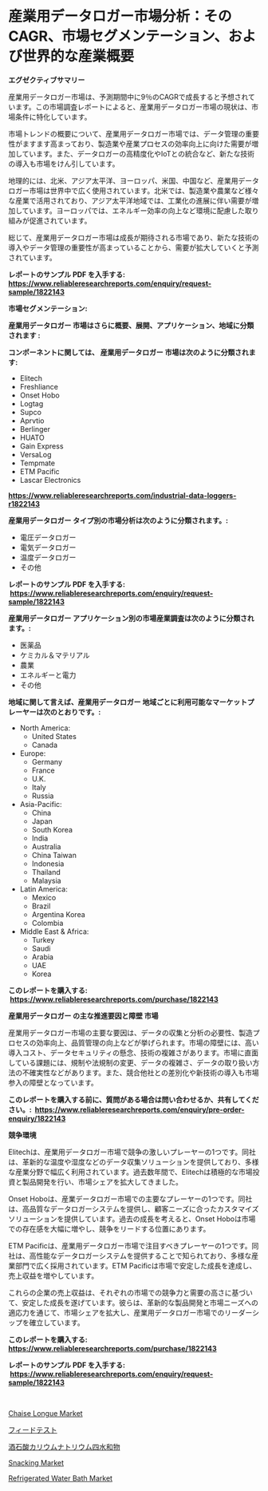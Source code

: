 <p><h1>産業用データロガー市場分析：そのCAGR、市場セグメンテーション、および世界的な産業概要</h1></p><p><strong>エグゼクティブサマリー</strong></p>
<p><p>産業用データロガー市場は、予測期間中に9％のCAGRで成長すると予想されています。この市場調査レポートによると、産業用データロガー市場の現状は、市場条件に特化しています。</p><p>市場トレンドの概要について、産業用データロガー市場では、データ管理の重要性がますます高まっており、製造業や産業プロセスの効率向上に向けた需要が増加しています。また、データロガーの高精度化やIoTとの統合など、新たな技術の導入も市場をけん引しています。</p><p>地理的には、北米、アジア太平洋、ヨーロッパ、米国、中国など、産業用データロガー市場は世界中で広く使用されています。北米では、製造業や農業など様々な産業で活用されており、アジア太平洋地域では、工業化の進展に伴い需要が増加しています。ヨーロッパでは、エネルギー効率の向上など環境に配慮した取り組みが促進されています。</p><p>総じて、産業用データロガー市場は成長が期待される市場であり、新たな技術の導入やデータ管理の重要性が高まっていることから、需要が拡大していくと予測されています。</p></p>
<p><strong>レポートのサンプル PDF を入手する: <a href="https://www.reliableresearchreports.com/enquiry/request-sample/1822143">https://www.reliableresearchreports.com/enquiry/request-sample/1822143</a></strong></p>
<p><strong>市場セグメンテーション:</strong></p>
<p><strong> 産業用データロガー 市場はさらに概要、展開、アプリケーション、地域に分類されます :</strong></p>
<p><strong>コンポーネントに関しては、 産業用データロガー 市場は次のように分類されます: &nbsp;</strong></p>
<p><ul><li>Elitech</li><li>Freshliance</li><li>Onset Hobo</li><li>Logtag</li><li>Supco</li><li>Aprvtio</li><li>Berlinger</li><li>HUATO</li><li>Gain Express</li><li>VersaLog</li><li>Tempmate</li><li>ETM Pacific</li><li>Lascar Electronics</li></ul></p>
<p><strong><a href="https://www.reliableresearchreports.com/industrial-data-loggers-r1822143">https://www.reliableresearchreports.com/industrial-data-loggers-r1822143</a></strong></p>
<p><strong> 産業用データロガー タイプ別の市場分析は次のように分類されます。:</strong></p>
<p><ul><li>電圧データロガー</li><li>電気データロガー</li><li>温度データロガー</li><li>その他</li></ul></p>
<p><strong>レポートのサンプル PDF を入手する: &nbsp;<a href="https://www.reliableresearchreports.com/enquiry/request-sample/1822143">https://www.reliableresearchreports.com/enquiry/request-sample/1822143</a></strong></p>
<p><strong> 産業用データロガー アプリケーション別の市場産業調査は次のように分類されます。:</strong></p>
<p><ul><li>医薬品</li><li>ケミカル＆マテリアル</li><li>農業</li><li>エネルギーと電力</li><li>その他</li></ul></p>
<p><strong>地域に関して言えば、産業用データロガー 地域ごとに利用可能なマーケットプレーヤーは次のとおりです。:</strong></p>
<p><ul>
    <li>
        North America:
        <ul>
            <li>United States</li>
            <li>Canada</li>
        </ul>
    </li>
    <li>
        Europe:
        <ul>
            <li>Germany</li>
            <li>France</li>
            <li>U.K.</li>
            <li>Italy</li>
            <li>Russia</li>
        </ul>
    </li>
    <li>
        Asia-Pacific:
        <ul>
            <li>China</li>
            <li>Japan</li>
            <li>South Korea</li>
            <li>India</li>
            <li>Australia</li>
            <li>China Taiwan</li>
            <li>Indonesia</li>
            <li>Thailand</li>
            <li>Malaysia</li>
        </ul>
    </li>
    <li>
        Latin America:
        <ul>
            <li>Mexico</li>
            <li>Brazil</li>
            <li>Argentina Korea</li>
            <li>Colombia</li>
        </ul>
    </li>
    <li>
        Middle East & Africa:
        <ul>
            <li>Turkey</li>
            <li>Saudi</li>
            <li>Arabia</li>
            <li>UAE</li>
            <li>Korea</li>
        </ul>
    </li>
    </ul></p>
<p><strong>このレポートを購入する: &nbsp;<a href="https://www.reliableresearchreports.com/purchase/1822143">https://www.reliableresearchreports.com/purchase/1822143</a></strong></p>
<p><strong>産業用データロガー の主な推進要因と障壁 市場</strong></p>
<p><p>産業用データロガー市場の主要な要因は、データの収集と分析の必要性、製造プロセスの効率向上、品質管理の向上などが挙げられます。市場の障壁には、高い導入コスト、データセキュリティの懸念、技術の複雑さがあります。市場に直面している課題には、規制や法規制の変更、データの複雑さ、データの取り扱い方法の不確実性などがあります。また、競合他社との差別化や新技術の導入も市場参入の障壁となっています。</p></p>
<p><strong>このレポートを購入する前に、質問がある場合は問い合わせるか、共有してください。:&nbsp; <a href="https://www.reliableresearchreports.com/enquiry/pre-order-enquiry/1822143">https://www.reliableresearchreports.com/enquiry/pre-order-enquiry/1822143</a></strong></p>
<p><strong>競争環境</strong></p>
<p><p>Elitechは、産業用データロガー市場で競争の激しいプレーヤーの1つです。同社は、革新的な温度や湿度などのデータ収集ソリューションを提供しており、多様な産業分野で幅広く利用されています。過去数年間で、Elitechは積極的な市場投資と製品開発を行い、市場シェアを拡大してきました。</p><p>Onset Hoboは、産業データロガー市場での主要なプレーヤーの1つです。同社は、高品質なデータロガーシステムを提供し、顧客ニーズに合ったカスタマイズソリューションを提供しています。過去の成長を考えると、Onset Hoboは市場での存在感を大幅に増やし、競争をリードする位置にあります。</p><p>ETM Pacificは、産業用データロガー市場で注目すべきプレーヤーの1つです。同社は、高性能なデータロガーシステムを提供することで知られており、多様な産業部門で広く採用されています。ETM Pacificは市場で安定した成長を達成し、売上収益を増やしています。</p><p>これらの企業の売上収益は、それぞれの市場での競争力と需要の高さに基づいて、安定した成長を遂げています。彼らは、革新的な製品開発と市場ニーズへの適応力を通じて、市場シェアを拡大し、産業用データロガー市場でのリーダーシップを確立しています。</p></p>
<p><strong>このレポートを購入する: &nbsp; <a href="https://www.reliableresearchreports.com/purchase/1822143">https://www.reliableresearchreports.com/purchase/1822143</a></strong></p>
<p><strong>レポートのサンプル PDF を入手する: &nbsp;<a href="https://www.reliableresearchreports.com/enquiry/request-sample/1822143">https://www.reliableresearchreports.com/enquiry/request-sample/1822143</a></strong><strong></strong></p>
<p>&nbsp;</p>
<p><p><a href="https://www.linkedin.com/pulse/chaise-longue-market-trends-analysis-forecasted-period-2024-2031-7kwoe?trackingId=DUropQG%2FLgDWy2RxPyZ2zg%3D%3D">Chaise Longue Market</a></p><p><a href="https://medium.com/@isabeleterson7845/%E3%83%95%E3%82%A3%E3%83%BC%E3%83%89%E3%83%86%E3%82%B9%E3%83%88%E5%B8%82%E5%A0%B4%E3%81%AE%E5%88%86%E6%9E%90-%E3%82%B0%E3%83%AD%E3%83%BC%E3%83%90%E3%83%AB%E6%A5%AD%E7%95%8C%E3%81%AE%E5%B1%95%E6%9C%9B%E3%81%A8%E4%BA%88%E6%B8%AC-2024%E5%B9%B4%E3%81%8B%E3%82%892031%E5%B9%B4-ebfdd866c15e">フィードテスト</a></p><p><a href="https://medium.com/@laceyzemlak1/%E9%81%8E%E5%A1%A9%E5%9F%BA%E3%83%8A%E3%83%88%E3%83%AA%E3%82%A6%E3%83%A0%E9%85%92%E7%9F%B3%E9%85%B8%E5%9B%9B%E6%B0%B4%E5%92%8C%E7%89%A9%E3%81%AE%E5%B8%82%E5%A0%B4%E8%AA%BF%E6%9F%BB%E3%83%AC%E3%83%9D%E3%83%BC%E3%83%88-%E3%81%9D%E3%81%AE%E6%AD%B4%E5%8F%B2%E3%81%A82031%E5%B9%B4%E3%81%BE%E3%81%A7%E3%81%AE%E4%BA%88%E6%B8%AC-873fc1e6c7a5">酒石酸カリウムナトリウム四水和物</a></p><p><a href="https://www.linkedin.com/pulse/snacking-market-insight-trends-growth-forecasted-from-qmx6e?trackingId=qSdXrn5B3q%2B%2F%2B3Jg8aiWzA%3D%3D">Snacking Market</a></p><p><a href="https://github.com/dimitrishawkinswaynenp91rgz/Market-Research-Report-List-2/blob/main/refrigerated-water-bath-market.md">Refrigerated Water Bath Market</a></p></p>